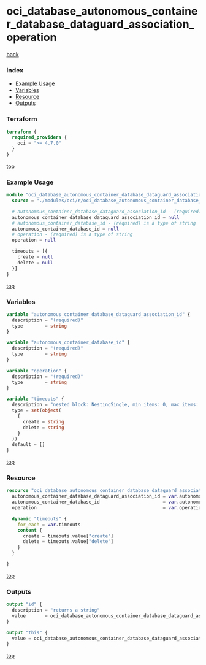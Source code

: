 # oci_database_autonomous_container_database_dataguard_association_operation

[back](../oci.md)

### Index

- [Example Usage](#example-usage)
- [Variables](#variables)
- [Resource](#resource)
- [Outputs](#outputs)

### Terraform

```terraform
terraform {
  required_providers {
    oci = ">= 4.7.0"
  }
}
```

[top](#index)

### Example Usage

```terraform
module "oci_database_autonomous_container_database_dataguard_association_operation" {
  source = "./modules/oci/r/oci_database_autonomous_container_database_dataguard_association_operation"

  # autonomous_container_database_dataguard_association_id - (required) is a type of string
  autonomous_container_database_dataguard_association_id = null
  # autonomous_container_database_id - (required) is a type of string
  autonomous_container_database_id = null
  # operation - (required) is a type of string
  operation = null

  timeouts = [{
    create = null
    delete = null
  }]
}
```

[top](#index)

### Variables

```terraform
variable "autonomous_container_database_dataguard_association_id" {
  description = "(required)"
  type        = string
}

variable "autonomous_container_database_id" {
  description = "(required)"
  type        = string
}

variable "operation" {
  description = "(required)"
  type        = string
}

variable "timeouts" {
  description = "nested block: NestingSingle, min items: 0, max items: 0"
  type = set(object(
    {
      create = string
      delete = string
    }
  ))
  default = []
}
```

[top](#index)

### Resource

```terraform
resource "oci_database_autonomous_container_database_dataguard_association_operation" "this" {
  autonomous_container_database_dataguard_association_id = var.autonomous_container_database_dataguard_association_id
  autonomous_container_database_id                       = var.autonomous_container_database_id
  operation                                              = var.operation

  dynamic "timeouts" {
    for_each = var.timeouts
    content {
      create = timeouts.value["create"]
      delete = timeouts.value["delete"]
    }
  }

}
```

[top](#index)

### Outputs

```terraform
output "id" {
  description = "returns a string"
  value       = oci_database_autonomous_container_database_dataguard_association_operation.this.id
}

output "this" {
  value = oci_database_autonomous_container_database_dataguard_association_operation.this
}
```

[top](#index)